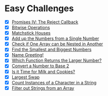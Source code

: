 # Easy Challenges

- [x] [Promises IV: The Reject Callback](./promises-4-the-reject-callback.js)
- [x] [Bitwise Operations](./bitwise-operations.js)
- [x] [Matchstick Houses](./matchstick-houses.js)
- [x] [Add up the Numbers from a Single Number](./add-up-the-numbers-from-a-single-number.js)
- [x] [Check if One Array can be Nested in Another](./check-if-one-array-can-be-nested-in-another.js)
- [x] [Find the Smallest and Biggest Numbers](./find-the-smallest-and-biggest-numbers.js)
- [x] [Name Greeting!](./name-greeting!.js)
- [x] [Which Function Returns the Larger Number?](./which-function-returns-the-larger-number.js)
- [x] [Convert a Number to Base 2](./convert-a-number-to-base-2.js)
- [x] [Is it Time for Milk and Cookies?](./is-it-time-for-milk-and-cookies.js)
- [x] [Largest Swap](./largest-swap.js)
- [x] [Count Instances of a Character in a String](./count-instances-of-a-character-in-a-string.js)
- [x] [Filter out Strings from an Array](./filter-out-strings-from-an-array.js)
